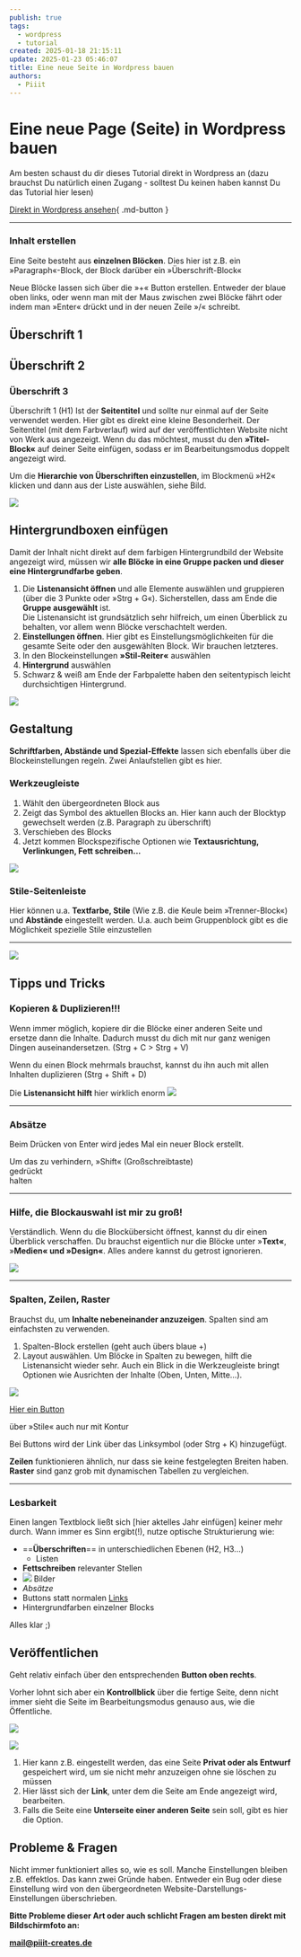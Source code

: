 ```yaml
---
publish: true
tags:
  - wordpress
  - tutorial
created: 2025-01-18 21:15:11
update: 2025-01-23 05:46:07
title: Eine neue Seite in Wordpress bauen
authors:
  - Piiit
---
```


# Eine neue Page (Seite) in Wordpress bauen

Am besten schaust du dir dieses Tutorial direkt in Wordpress an (dazu brauchst Du natürlich einen Zugang - solltest Du keinen haben kannst Du das Tutorial hier lesen)

[Direkt in Wordpress ansehen](https://nica.network/kurzanleitung){ .md-button }

---

### Inhalt erstellen

Eine Seite besteht aus **einzelnen Blöcken**. Dies hier ist z.B. ein »Paragraph«-Block, der Block darüber ein »Überschrift-Block«

Neue Blöcke lassen sich über die »+« Button erstellen. Entweder der blaue oben links, oder wenn man mit der Maus zwischen zwei Blöcke fährt oder indem man »Enter« drückt und in der neuen Zeile »/« schreibt.

## Überschrift 1

## Überschrift 2

### Überschrift 3

Überschrift 1 (H1) Ist der **Seitentitel** und sollte nur einmal auf der Seite verwendet werden. Hier gibt es direkt eine kleine Besonderheit. Der Seitentitel (mit dem Farbverlauf) wird auf der veröffentlichten Website nicht von Werk aus angezeigt. Wenn du das möchtest, musst du den **»Titel-Block«** auf deiner Seite einfügen, sodass er im Bearbeitungsmodus doppelt angezeigt wird.

Um die **Hierarchie von Überschriften einzustellen**, im Blockmenü »H2« klicken und dann aus der Liste auswählen, siehe Bild.

![](https://nica.network/wp-content/uploads/2025/01/grafik-1024x573.png)

## Hintergrundboxen einfügen

Damit der Inhalt nicht direkt auf dem farbigen Hintergrundbild der Website angezeigt wird, müssen wir **alle Blöcke in eine Gruppe packen und dieser eine Hintergrundfarbe geben**.

1. Die **Listenansicht öffnen** und alle Elemente auswählen und gruppieren (über die 3 Punkte oder »Strg + G«). Sicherstellen, dass am Ende die **Gruppe ausgewählt** ist.  
    Die Listenansicht ist grundsätzlich sehr hilfreich, um einen Überblick zu behalten, vor allem wenn Blöcke verschachtelt werden.
2. **Einstellungen öffnen**. Hier gibt es Einstellungsmöglichkeiten für die gesamte Seite oder den ausgewählten Block. Wir brauchen letzteres.
3. In den Blockeinstellungen **»Stil-Reiter«** auswählen
4. **Hintergrund** auswählen
5. Schwarz & weiß am Ende der Farbpalette haben den seitentypisch leicht durchsichtigen Hintergrund.

![](https://nica.network/wp-content/uploads/2025/01/grafik-1-1024x494.png)

## Gestaltung

**Schriftfarben, Abstände und Spezial-Effekte** lassen sich ebenfalls über die Blockeinstellungen regeln. Zwei Anlaufstellen gibt es hier.

### Werkzeugleiste

1. Wählt den übergeordneten Block aus
2. Zeigt das Symbol des aktuellen Blocks an. Hier kann auch der Blocktyp gewechselt werden (z.B. Paragraph zu überschrift)
3. Verschieben des Blocks
4. Jetzt kommen Blockspezifische Optionen wie **Textausrichtung, Verlinkungen, Fett schreiben...**

![](https://nica.network/wp-content/uploads/2025/01/grafik-2-1024x749.png)

### Stile-Seitenleiste

Hier können u.a. **Textfarbe, Stile** (Wie z.B. die Keule beim »Trenner-Block«) und **Abstände** eingestellt werden. U.a. auch beim Gruppenblock gibt es die Möglichkeit spezielle Stile einzustellen

---

![](https://nica.network/wp-content/uploads/2025/01/grafik-4-1021x1024.png)

## Tipps und Tricks

### Kopieren & Duplizieren!!!

Wenn immer möglich, kopiere dir die Blöcke einer anderen Seite und ersetze dann die Inhalte. Dadurch musst du dich mit nur ganz wenigen Dingen auseinandersetzen. (Strg + C > Strg + V)

Wenn du einen Block mehrmals brauchst, kannst du ihn auch mit allen Inhalten duplizieren (Strg + Shift + D)

Die **Listenansicht hilft** hier wirklich enorm ![](https://nica.network/wp-content/uploads/2025/01/grafik-5.png)

---

### Absätze

Beim Drücken von Enter wird jedes Mal ein neuer Block erstellt.

Um das zu verhindern, »Shift« (Großschreibtaste)  
gedrückt  
halten

---

### Hilfe, die Blockauswahl ist mir zu groß!

Verständlich. Wenn du die Blockübersicht öffnest, kannst du dir einen Überblick verschaffen. Du brauchst eigentlich nur die Blöcke unter »**Text«**, »**Medien« und »Design«**. Alles andere kannst du getrost ignorieren.

![](https://nica.network/wp-content/uploads/2025/01/grafik-6-1024x972.png)

---

### Spalten, Zeilen, Raster

Brauchst du, um **Inhalte nebeneinander anzuzeigen**. Spalten sind am einfachsten zu verwenden.

1. Spalten-Block erstellen (geht auch übers blaue +)
2. Layout auswählen. Um Blöcke in Spalten zu bewegen, hilft die Listenansicht wieder sehr. Auch ein Blick in die Werkzeugleiste bringt Optionen wie Ausrichten der Inhalte (Oben, Unten, Mitte...).

![](https://nica.network/wp-content/uploads/2025/01/grafik-7-1024x622.png)

[Hier ein Button](#)

über »Stile« auch nur mit Kontur

Bei Buttons wird der Link über das Linksymbol (oder Strg + K) hinzugefügt.

**Zeilen** funktionieren ähnlich, nur dass sie keine festgelegten Breiten haben. **Raster** sind ganz grob mit dynamischen Tabellen zu vergleichen.

---

### Lesbarkeit

Einen langen Textblock ließt sich [hier aktelles Jahr einfügen] keiner mehr durch. Wann immer es Sinn ergibt(!), nutze optische Strukturierung wie:

- ==**Überschriften**== in unterschiedlichen Ebenen (H2, H3...)
    - Listen
- **Fettschreiben** relevanter Stellen
- ![](https://nica.network/wp-content/uploads/2025/01/nica-logo-simple-small.png) Bilder
- _Absätze_
- Buttons statt normalen [Links](https://nica.network/kurzanleitung/)
- Hintergrundfarben einzelner Blocks

Alles klar ;)

## Veröffentlichen

Geht relativ einfach über den entsprechenden **Button oben rechts**.

Vorher lohnt sich aber ein **Kontrollblick** über die fertige Seite, denn nicht immer sieht die Seite im Bearbeitungsmodus genauso aus, wie die Öffentliche.

![](https://nica.network/wp-content/uploads/2025/01/grafik-8.png)

![](https://nica.network/wp-content/uploads/2025/01/grafik-9-490x1024.png)

1. Hier kann z.B. eingestellt werden, das eine Seite **Privat oder als Entwurf** gespeichert wird, um sie nicht mehr anzuzeigen ohne sie löschen zu müssen
2. Hier lässt sich der **Link**, unter dem die Seite am Ende angezeigt wird, bearbeiten.
3. Falls die Seite eine **Unterseite einer anderen Seite** sein soll, gibt es hier die Option.

## Probleme & Fragen

Nicht immer funktioniert alles so, wie es soll. Manche Einstellungen bleiben z.B. effektlos. Das kann zwei Gründe haben. Entweder ein Bug oder diese Einstellung wird von den übergeordneten Website-Darstellungs-Einstellungen überschrieben.

**Bitte Probleme dieser Art oder auch schlicht Fragen am besten direkt mit Bildschirmfoto an:**

[**mail@piiit-creates.de**](mailto:mail@piiit-creates.de)